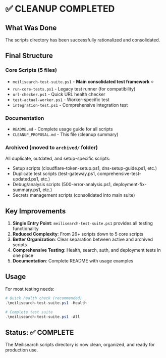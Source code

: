 # ✅ CLEANUP COMPLETED

## What Was Done

The scripts directory has been successfully rationalized and consolidated.

## Final Structure

### Core Scripts (5 files)
- `meilisearch-test-suite.ps1` - **Main consolidated test framework** ⭐
- `run-core-tests.ps1` - Legacy test runner (for compatibility)
- `url-checker.ps1` - Quick URL health checker
- `test-actual-worker.ps1` - Worker-specific test
- `integration-test.ps1` - Comprehensive integration test

### Documentation
- `README.md` - Complete usage guide for all scripts
- `CLEANUP_PROPOSAL.md` - This file (cleanup summary)

### Archived (moved to `archived/` folder)
All duplicate, outdated, and setup-specific scripts:
- Setup scripts (cloudflare-token-setup.ps1, dns-setup-guide.ps1, etc.)
- Duplicate test scripts (test-gateway.ps1, comprehensive-test-updated.ps1, etc.)
- Debug/analysis scripts (500-error-analysis.ps1, deployment-fix-summary.ps1, etc.)
- Secrets management scripts (consolidated into main suite)

## Key Improvements

1. **Single Entry Point**: `meilisearch-test-suite.ps1` provides all testing functionality
2. **Reduced Complexity**: From 26+ scripts down to 5 core scripts
3. **Better Organization**: Clear separation between active and archived scripts
4. **Comprehensive Testing**: Health, search, auth, and deployment tests in one place
5. **Documentation**: Complete README with usage examples

## Usage

For most testing needs:
```powershell
# Quick health check (recommended)
.\meilisearch-test-suite.ps1 -Health

# Complete test suite
.\meilisearch-test-suite.ps1 -All
```

## Status: ✅ COMPLETE

The Meilisearch scripts directory is now clean, organized, and ready for production use.

